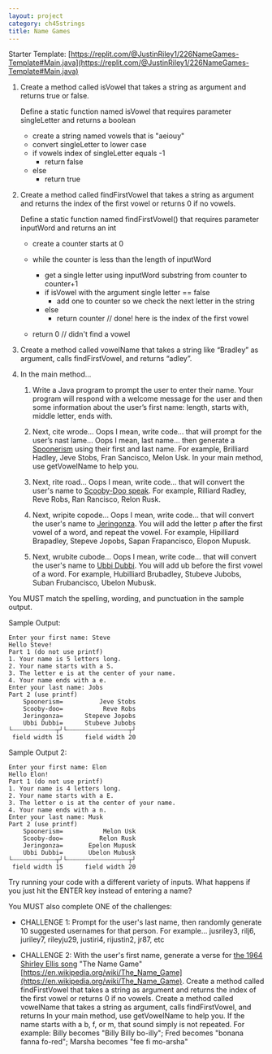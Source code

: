 ```yaml
---
layout: project
category: ch45strings
title: Name Games
---
```

Starter Template: [https://replit.com/@JustinRiley1/226NameGames-Template#Main.java](https://replit.com/@JustinRiley1/226NameGames-Template#Main.java)

1. Create a method called isVowel that takes a string as argument and returns true or false.

    Define a static function named isVowel that requires parameter singleLetter and returns a boolean
    
      - create a string named vowels that is "aeiouy"
      - convert singleLetter to lower case
      - if vowels index of singleLetter equals -1
          - return false
      - else
          - return true 

1. Create a method called findFirstVowel that takes a string as argument and returns the index of the first vowel or returns 0 if no vowels. 

    Define a static function named findFirstVowel() that requires parameter inputWord and returns an int
    
      - create a counter starts at 0
      - while the counter is less than the length of inputWord
        - get a single letter using inputWord substring from counter to counter+1
        - if isVowel with the argument single letter == false
          - add one to counter so we check the next letter in the string
        - else
          - return counter // done! here is the index of the first vowel

      - return 0 // didn't find a vowel

1. Create a method called vowelName that takes a string like “Bradley” as argument, calls findFirstVowel, and returns “adley”.

1. In the main method...
 
    1. Write a Java program to prompt the user to enter their name. Your program will respond with a welcome message for the user and then some information about the user’s first name: length, starts with, middle letter, ends with.

    1. Next, cite wrode… Oops I mean, write code… that will prompt for the user’s nast lame… Oops I mean, last name… then generate a [Spoonerism](https://en.wikipedia.org/wiki/Spoonerism) using their first and last name. For example, Brilliard Hadley, Jeve Stobs, Fran Sancisco, Melon Usk.  In your main method, use getVowelName to help you.

    1. Next, rite road... Oops I mean, write code... that will convert the user's name to [Scooby-Doo speak](https://www.neatorama.com/2014/03/11/We-Finally-Have-a-Name-for-Scooby-Doos-Speech-Disorder/). For example, Rilliard Radley, Reve Robs, Ran Rancisco, Relon Rusk.

    1. Next, wripite copode... Oops I mean, write code... that will convert the user's name to [Jeringonza](https://en.wikipedia.org/wiki/Jeringonza). You will add the letter p after the first vowel of a word, and repeat the vowel. For example, Hipilliard Brapadley, Stepeve Jopobs, Sapan Frapancisco, Elopon Mupusk.

    1. Next, wrubite cubode... Oops I mean, write code... that will convert the user's name to [Ubbi Dubbi](https://en.wikipedia.org/wiki/Ubbi_dubbi). You will add ub before the first vowel of a word. For example, Hubilliard Brubadley, Stubeve Jubobs, Suban Frubancisco, Ubelon Mubusk.






You MUST match the spelling, wording, and punctuation in the sample output.

Sample Output:
```
Enter your first name: Steve
Hello Steve!
Part 1 (do not use printf)
1. Your name is 5 letters long.
2. Your name starts with a S.
3. The letter e is at the center of your name.
4. Your name ends with a e.
Enter your last name: Jobs
Part 2 (use printf)
    Spoonerism=          Jeve Stobs
    Scooby-doo=           Reve Robs
    Jeringonza=      Stepeve Jopobs
    Ubbi Dubbi=      Stubeve Jubobs
└┄┄┄┄┄┄┄┄┄┄┄┄┬┘└┄┄┄┄┄┄┄┄┄┄┄┄┄┄┄┄┄┬┘
 field width 15      field width 20
```

Sample Output 2:
```
Enter your first name: Elon
Hello Elon!
Part 1 (do not use printf)
1. Your name is 4 letters long.
2. Your name starts with a E.
3. The letter o is at the center of your name.
4. Your name ends with a n.
Enter your last name: Musk
Part 2 (use printf)
    Spoonerism=           Melon Usk
    Scooby-doo=          Relon Rusk
    Jeringonza=       Epelon Mupusk
    Ubbi Dubbi=       Ubelon Mubusk
└┄┄┄┄┄┄┄┄┄┄┄┄┬┘└┄┄┄┄┄┄┄┄┄┄┄┄┄┄┄┄┄┬┘
 field width 15      field width 20
```

Try running your code with a different variety of inputs. What happens if you just hit the ENTER key instead of entering a name?

You MUST also complete ONE of the challenges:

  - CHALLENGE 1: Prompt for the user's last name, then randomly generate 10 suggested usernames for that person. For example... jusriley3, rilj6, juriley7, rileyju29, justiri4, rijustin2, jr87, etc

  - CHALLENGE 2: With the user's first name, generate a verse for [the 1964 Shirley Ellis song](https://drive.google.com/open?id=1NehR20x0yzheTYAEYxJ5W9-D6hbEbuqT) "The Name Game" [https://en.wikipedia.org/wiki/The_Name_Game](https://en.wikipedia.org/wiki/The_Name_Game). Create a method called findFirstVowel that takes a string as argument and returns the index of the first vowel or returns 0 if no vowels. Create a method called vowelName that takes a string as argument, calls findFirstVowel, and returns  In your main method, use getVowelName to help you. If the name starts with a b, f, or m, that sound simply is not repeated. For example: Billy becomes "Billy Billy bo-illy"; Fred becomes "bonana fanna fo-red"; Marsha becomes "fee fi mo-arsha"
